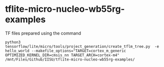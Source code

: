 # tflite-micro-nucleo-wb55rg-examples

TF files prepared using the command

```
python3 tensorflow/lite/micro/tools/project_generation/create_tflm_tree.py  -e hello_world --makefile_options="TARGET=cortex_m_generic OPTIMIZED_KERNEL_DIR=cmsis_nn TARGET_ARCH=cortex-m4" /mnt/Files/Github/IISU/tflite-micro-nucleo-wb55rg-examples/
```
